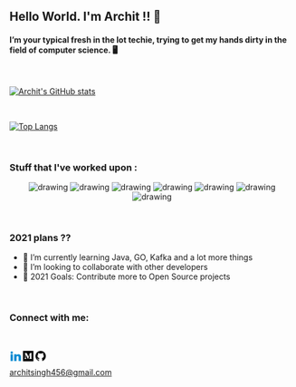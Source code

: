 ## Hello World. I'm Archit !!   👋

#### I’m your typical fresh in the lot techie, trying to get my hands dirty in the field of computer science. 🖥️

<br>


[![Archit's GitHub stats](https://github-readme-stats.vercel.app/api?username=archit-1997&count_private=true&show_icons=true)](https://github.com/anuraghazra/github-readme-stats)

<br>

[![Top Langs](https://github-readme-stats.vercel.app/api/top-langs/?username=archit-1997&langs_count=8&hide=c%2B%2B,javascript)](https://github.com/anuraghazra/github-readme-stats)

<br>

### Stuff that I've worked upon :
<p align='center' float="left">
  
  <img src="https://upload.wikimedia.org/wikipedia/commons/thumb/6/6a/JavaScript-logo.png/768px-JavaScript-logo.png" alt="drawing" width="50px" height="50px"/>
  <img style="width:48px" src="https://cdn4.iconfinder.com/data/icons/logos-3/600/React.js_logo-512.png" alt="drawing" width="40px"/>
  <img src="https://library.kissclipart.com/20191125/yaq/kissclipart-logo-icon-css-icon-css-3-icon-27fbbe8fb920adff.png" alt="drawing" width="50px" height="50px"/>
 <img src="https://img.pngio.com/node-js-icon-183344-free-icons-library-nodejs-png-1600_1600.jpg" alt="drawing" width="40px"/>
 <img src="https://image.flaticon.com/icons/svg/1216/1216733.svg" alt="drawing" width="50px" height="50px"/>
 <img src="https://cdn.iconscout.com/icon/free/png-512/mongodb-226029.png" alt="drawing" width="50px"/>
 <img src="https://mpng.subpng.com/20181122/krs/kisspng-java-programming-language-selenium-computer-softwa-july-2-16-halab-4-dev-5bf78387a7bb41.028192901542947719687.jpg" alt="drawing" width="80px"/>
   
</p>

<br>


### 2021 plans ??

- 🌱 I’m currently learning Java, GO, Kafka and a lot more things
- 👯 I’m looking to collaborate with other developers
- 🥅 2021 Goals: Contribute more to Open Source projects

<br>


### Connect with me:

<br>

[<img align="left" alt="gmail" width="22px" src="icon/../icons/linkedin.gif" />][linkedin]
[<img align="left" alt="gmail" width="22px" src="icon/../icons/medium.gif" />][medium]
[<img align="left" alt="gmail" width="22px" src="icon/../icons/github.png" />][github]

<br>

architsingh456@gmail.com

<br>

[linkedin]: https://www.linkedin.com/in/archit-singh-890203150/
[medium]: https://medium.com/@singh.archit1997
[github]: https://github.com/archit-1997
